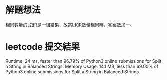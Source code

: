 # 解題想法
相同數量的L跟R是一組結果，故當L和R數量相同時，答案數加一。

# leetcode 提交結果
Runtime: 24 ms, faster than 96.79% of Python3 online submissions for Split a String in Balanced Strings.
Memory Usage: 14.1 MB, less than 69.00% of Python3 online submissions for Split a String in Balanced Strings.